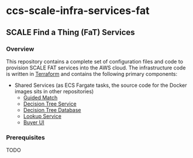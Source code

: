 # ccs-scale-infra-services-fat

## SCALE Find a Thing (FaT) Services

### Overview
This repository contains a complete set of configuration files and code to provision SCALE FAT services into the AWS cloud.  The infrastructure code is written in [Terraform](https://www.terraform.io/) and contains the following primary components:

- Shared Services (as ECS Fargate tasks, the source code for the Docker images sits in other repositories) 
    - [Guided Match](https://github.com/Crown-Commercial-Service/ccs-scale-guided-match-service)
    - [Decision Tree Service](https://github.com/Crown-Commercial-Service/ccs-scale-decision-tree-service)
    - [Decision Tree Database](https://github.com/Crown-Commercial-Service/ccs-scale-decision-tree-db)
    - [Lookup Service](https://github.com/Crown-Commercial-Service/ccs-scale-lookup-service)
    - [Buyer UI](https://github.com/Crown-Commercial-Service/ccs-scale-ui)

### Prerequisites

TODO
